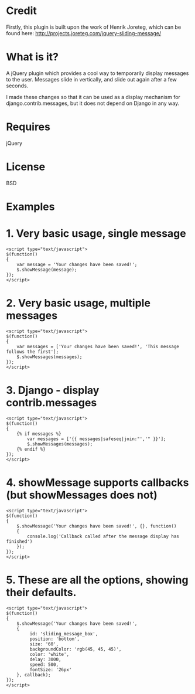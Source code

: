 # Credit
Firstly, this plugin is built upon the work of  Henrik Joreteg, which can be found here: http://projects.joreteg.com/jquery-sliding-message/

# What is it?
A jQuery plugin which provides a cool way to temporarily display messages to the user. Messages slide in vertically, and slide out again after a few seconds.

I made these changes so that it can be used as a display mechanism for django.contrib.messages, but it does not depend on Django in any way.

# Requires
jQuery

# License
BSD

# Examples

# 1. Very basic usage, single message

    <script type="text/javascript"> 
    $(function() 
    {
        var message = 'Your changes have been saved!';
        $.showMessage(message);
    });
    </script>
    
# 2. Very basic usage, multiple messages

    <script type="text/javascript"> 
    $(function()
    {
        var messages = ['Your changes have been saved!', 'This message follows the first'];
        $.showMessages(messages);      
    });
    </script>

# 3. Django - display contrib.messages

    <script type="text/javascript"> 
    $(function()
    {
        {% if messages %}
            var messages = ['{{ messages|safeseq|join:"','" }}'];
            $.showMessages(messages);
        {% endif %}
    });
    </script>
    
# 4. showMessage supports callbacks (but showMessages does not)

    <script type="text/javascript"> 
    $(function()
    {
        $.showMessage('Your changes have been saved!', {}, function()
        {
            console.log('Callback called after the message display has finished')
        });
    });
    </script>

# 5. These are all the options, showing their defaults.

    <script type="text/javascript"> 
    $(function()
    {
        $.showMessage('Your changes have been saved!',
        {
             id: 'sliding_message_box',
             position: 'bottom',
             size: '60',
             backgroundColor: 'rgb(45, 45, 45)',
             color: 'white',
             delay: 3000,
             speed: 500,
             fontSize: '26px'
        }, callback);
    });
    </script>
    


